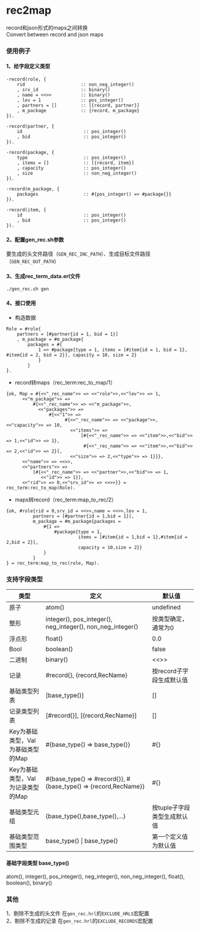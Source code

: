 rec2map
=====

record和json形式的maps之间转换  
Convert between record and json maps

### 使用例子

#### 1、给字段定义类型

```
-record(role, {
    rid                     :: non_neg_integer()
    , srv_id                :: binary()
    , name = <<>>           :: binary()
    , lev = 1               :: pos_integer()
    , partners = []         :: [{record, partner}]
    , m_package             :: {record, m_package}
}).

-record(partner, {
    id                       :: pos_integer()
    , bid                    :: pos_integer()
}).

-record(package, {
    type                     :: pos_integer()
    , items = []             :: [{record, item}]
    , capacity               :: pos_integer()
    , size                   :: non_neg_integer()
}).

-record(m_package, {
    packages                 :: #{pos_integer() => #package{}}
}).

-record(item, {
    id                       :: pos_integer()
    , bid                    :: pos_integer()
}).
```

#### 2、配置gen_rec.sh参数

要生成的头文件路径（`GEN_REC_INC_PATH`）、生成目标文件路径（`GEN_REC_OUT_PATH`）

#### 3、生成rec_term_data.erl文件

```./gen_rec.sh gen```

#### 4、接口使用

* 构造数据

```
Role = #role{
    partners = [#partner{id = 1, bid = 1}]
    , m_package = #m_package{
        packages = #{
            1 => #package{type = 1, items = [#item{id = 1, bid = 1}, #item{id = 2, bid = 2}], capacity = 10, size = 2}
            }
        }
}.
```

* record转maps（rec_term:rec_to_map/1）

```
{ok, Map = #{<<"_rec_name">> => <<"role">>,<<"lev">> => 1,
      <<"m_package">> =>
          #{<<"_rec_name">> => <<"m_package">>,
            <<"packages">> =>
                #{<<"1">> =>
                      #{<<"_rec_name">> => <<"package">>,<<"capacity">> => 10,
                        <<"items">> =>
                            [#{<<"_rec_name">> => <<"item">>,<<"bid">> => 1,<<"id">> => 1},
                             #{<<"_rec_name">> => <<"item">>,<<"bid">> => 2,<<"id">> => 2}],
                        <<"size">> => 2,<<"type">> => 1}}},
      <<"name">> => <<>>,
      <<"partners">> =>
          [#{<<"_rec_name">> => <<"partner">>,<<"bid">> => 1,
             <<"id">> => 1}],
      <<"rid">> => 0,<<"srv_id">> => <<>>}} = rec_term:rec_to_map(Role).
```

* maps转record（rec_term:map_to_rec/2）

```
{ok, #role{rid = 0,srv_id = <<>>,name = <<>>,lev = 1,
          partners = [#partner{id = 1,bid = 1}],
          m_package = #m_package{packages = 
              #{1 =>
                  #package{type = 1,
                           items = [#item{id = 1,bid = 1},#item{id = 2,bid = 2}],
                           capacity = 10,size = 2}}
              }
          }
} = rec_term:map_to_rec(role, Map).
```

### 支持字段类型

| 类型                    | 定义                                                              | 默认值              |
|-----------------------|-----------------------------------------------------------------|------------------|
| 原子                    | atom()                                                          | undefined        |
| 整形                    | integer(), pos_integer(), neg_integer(), non_neg_integer()      | 按类型确定，通常为0       |
| 浮点形                   | float()                                                         | 0.0              |
| Bool                  | boolean()                                                       | false            |
| 二进制                   | binary()                                                        | <<>>             | 
| 记录                    | #record{}, {record,RecName}                                     | 按record子字段生成默认值  |
| 基础类型列表                | [base_type()]                                                   | []               |
| 记录类型列表                | [#record{}], [{record,RecName}]                                 | []               |
| Key为基础类型，Val为基础类型的Map | #{base_type() => base_type()}                                   | #{}              |
| Key为基础类型，Val为记录类型的Map | #{base_type() => #record{}}, #{base_type() => {record,RecName}} | #{}              |
| 基础类型元组                | {base_type(),base_type(),...}                                   | 按tuple子字段类型生成默认值 |
| 基础类型范围类型              | base_type() \| base_type()                                      | 第一个定义值为默认值       |

#### 基础字段类型 base_type()

atom(), integer(), pos_integer(), neg_integer(), non_neg_integer(), float(), boolean(), binary()

### 其他

1、剔除不生成的头文件 在`gen_rec.hrl`的`EXCLUDE_HRLS`宏配置  
2、剔除不生成的记录 在`gen_rec.hrl`的`EXCLUDE_RECORDS`宏配置  